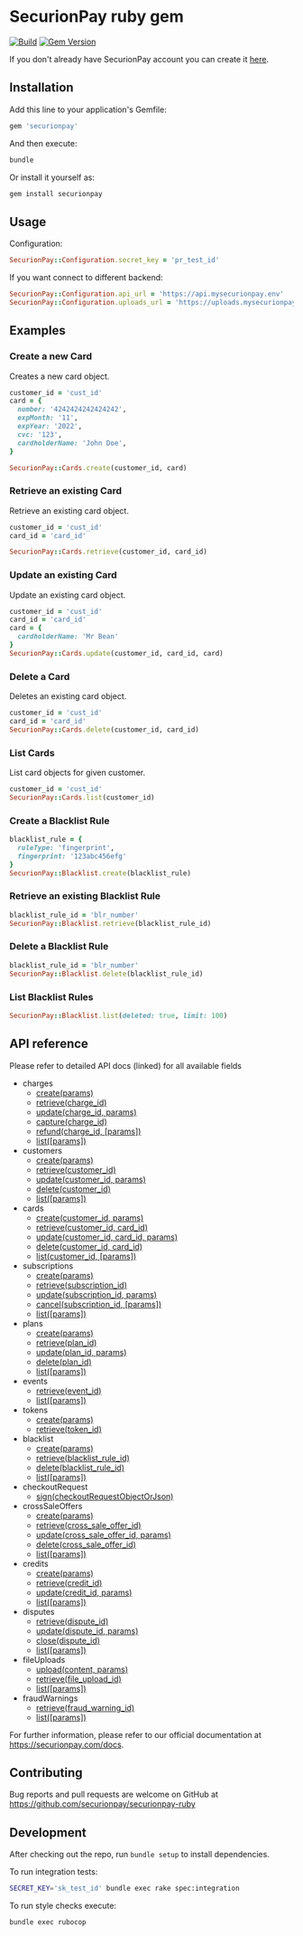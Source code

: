 SecurionPay ruby gem
====================

[![Build](https://github.com/securionpay/securionpay-ruby/actions/workflows/build.yml/badge.svg)](https://github.com/securionpay/securionpay-ruby/actions/workflows/build.yml)
[![Gem Version](https://badge.fury.io/rb/securionpay.svg)](https://badge.fury.io/rb/securionpay)

If you don't already have SecurionPay account you can create it [here](https://securionpay.com/register).

Installation
------------

Add this line to your application's Gemfile:

```ruby
gem 'securionpay'
```

And then execute:

```bash
bundle
```

Or install it yourself as:

```bash
gem install securionpay
```

Usage
-----

Configuration:

```ruby
SecurionPay::Configuration.secret_key = 'pr_test_id'
```

If you want connect to different backend:

```ruby
SecurionPay::Configuration.api_url = 'https://api.mysecurionpay.env'
SecurionPay::Configuration.uploads_url = 'https://uploads.mysecurionpay.env'
```

Examples
--------

### Create a new Card

Creates a new card object.

```ruby
customer_id = 'cust_id'
card = {
  number: '4242424242424242',
  expMonth: '11',
  expYear: '2022',
  cvc: '123',
  cardholderName: 'John Doe',
}

SecurionPay::Cards.create(customer_id, card)
```

### Retrieve an existing Card

Retrieve an existing card object.

```ruby
customer_id = 'cust_id'
card_id = 'card_id'

SecurionPay::Cards.retrieve(customer_id, card_id)
```

### Update an existing Card

Update an existing card object.

```ruby
customer_id = 'cust_id'
card_id = 'card_id'
card = {
  cardholderName: 'Mr Bean'
}
SecurionPay::Cards.update(customer_id, card_id, card)
```

### Delete a Card

Deletes an existing card object.

```ruby
customer_id = 'cust_id'
card_id = 'card_id'
SecurionPay::Cards.delete(customer_id, card_id)
```

### List Cards

List card objects for given customer.

```ruby
customer_id = 'cust_id'
SecurionPay::Cards.list(customer_id)
```

### Create a Blacklist Rule

```ruby
blacklist_rule = {
  ruleType: 'fingerprint',
  fingerprint: '123abc456efg'
}
SecurionPay::Blacklist.create(blacklist_rule)
```

### Retrieve an existing Blacklist Rule

```ruby
blacklist_rule_id = 'blr_number'
SecurionPay::Blacklist.retrieve(blacklist_rule_id)
```

### Delete a Blacklist Rule

```ruby
blacklist_rule_id = 'blr_number'
SecurionPay::Blacklist.delete(blacklist_rule_id)
```

### List Blacklist Rules

```ruby
SecurionPay::Blacklist.list(deleted: true, limit: 100)
```


API reference
-------------

Please refer to detailed API docs (linked) for all available fields

- charges
    - [create(params)](https://securionpay.com/docs/api#charge-create)
    - [retrieve(charge_id)](https://securionpay.com/docs/api#charge-retrieve)
    - [update(charge_id, params)](https://securionpay.com/docs/api#charge-update)
    - [capture(charge_id)](https://securionpay.com/docs/api#charge-capture)
    - [refund(charge_id, [params])](https://securionpay.com/docs/api#charge-capture)
    - [list([params])](https://securionpay.com/docs/api#charge-list)
- customers
    - [create(params)](https://securionpay.com/docs/api#customer-create)
    - [retrieve(customer_id)](https://securionpay.com/docs/api#customer-retrieve)
    - [update(customer_id, params)](https://securionpay.com/docs/api#customer-update)
    - [delete(customer_id)](https://securionpay.com/docs/api#customer-delete)
    - [list([params])](https://securionpay.com/docs/api#customer-list)
- cards
    - [create(customer_id, params)](https://securionpay.com/docs/api#card-create)
    - [retrieve(customer_id, card_id)](https://securionpay.com/docs/api#card-retrieve)
    - [update(customer_id, card_id, params)](https://securionpay.com/docs/api#card-update)
    - [delete(customer_id, card_id)](https://securionpay.com/docs/api#card-delete)
    - [list(customer_id, [params])](https://securionpay.com/docs/api#card-list)
- subscriptions
    - [create(params)](https://securionpay.com/docs/api#subscription-create)
    - [retrieve(subscription_id)](https://securionpay.com/docs/api#subscription-retrieve)
    - [update(subscription_id, params)](https://securionpay.com/docs/api#subscription-update)
    - [cancel(subscription_id, [params])](https://securionpay.com/docs/api#subscription-cancel)
    - [list([params])](https://securionpay.com/docs/api#subscription-list)
- plans
    - [create(params)](https://securionpay.com/docs/api#plan-create)
    - [retrieve(plan_id)](https://securionpay.com/docs/api#plan-retrieve)
    - [update(plan_id, params)](https://securionpay.com/docs/api#plan-update)
    - [delete(plan_id)](https://securionpay.com/docs/api#plan-delete)
    - [list([params])](https://securionpay.com/docs/api#plan-list)
- events
    - [retrieve(event_id)](https://securionpay.com/docs/api#event-retrieve)
    - [list([params])](https://securionpay.com/docs/api#event-list)
- tokens
    - [create(params)](https://securionpay.com/docs/api#token-create)
    - [retrieve(token_id)](https://securionpay.com/docs/api#token-retrieve)
- blacklist
    - [create(params)](https://securionpay.com/docs/api#blacklist-rule-create)
    - [retrieve(blacklist_rule_id)](https://securionpay.com/docs/api#blacklist-rule-retrieve)
    - [delete(blacklist_rule_id)](https://securionpay.com/docs/api#blacklist-rule-delete)
    - [list([params])](https://securionpay.com/docs/api#blacklist-rule-list)
- checkoutRequest
    - [sign(checkoutRequestObjectOrJson)](https://securionpay.com/docs/api#checkout-request-sign)
- crossSaleOffers
    - [create(params)](https://securionpay.com/docs/api#cross-sale-offer-create)
    - [retrieve(cross_sale_offer_id)](https://securionpay.com/docs/api#cross-sale-offer-retrieve)
    - [update(cross_sale_offer_id, params)](https://securionpay.com/docs/api#cross-sale-offer-update)
    - [delete(cross_sale_offer_id)](https://securionpay.com/docs/api#cross-sale-offer-delete)
    - [list([params])](https://securionpay.com/docs/api#cross-sale-offer-list)
- credits
    - [create(params)](https://securionpay.com/docs/api#credit-create)
    - [retrieve(credit_id)](https://securionpay.com/docs/api#credit-retrieve)
    - [update(credit_id, params)](https://securionpay.com/docs/api#credit-update)
    - [list([params])](https://securionpay.com/docs/api#credit-list)
- disputes
    - [retrieve(dispute_id)](https://securionpay.com/docs/api#dispute-retrieve)
    - [update(dispute_id, params)](https://securionpay.com/docs/api#dispute-update)
    - [close(dispute_id)](https://securionpay.com/docs/api#dispute-close)
    - [list([params])](https://securionpay.com/docs/api#dispute-list)
- fileUploads
    - [upload(content, params)](https://securionpay.com/docs/api#file-upload-create)
    - [retrieve(file_upload_id)](https://securionpay.com/docs/api#file-upload-retrieve)
    - [list([params])](https://securionpay.com/docs/api#file-upload-list)
- fraudWarnings
    - [retrieve(fraud_warning_id)](https://securionpay.com/docs/api#fraud-warning-retrieve)
    - [list([params])](https://securionpay.com/docs/api#fraud-warning-list)

For further information, please refer to our official documentation at https://securionpay.com/docs.


Contributing
------------

Bug reports and pull requests are welcome on GitHub at https://github.com/securionpay/securionpay-ruby


Development
------------
After checking out the repo, run `bundle setup` to install dependencies.

To run integration tests:

```bash
SECRET_KEY='sk_test_id' bundle exec rake spec:integration
```

To run style checks execute:

```bash
bundle exec rubocop
```